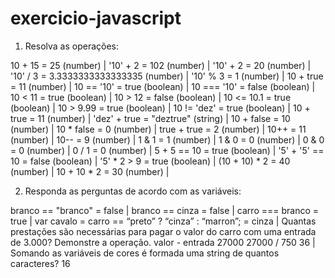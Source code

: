 # exercicio-javascript
1. Resolva as operações:

10 + 15 = 25 (number) |
'10' + 2 = 102 (number) |
'10' + 2 = 20 (number) |
'10' / 3 = 3.3333333333333335 (number) |
'10' % 3 = 1 (number) |
10 + true = 11 (number) |
10 == '10' = true (boolean) |
10 === '10' = false (boolean) |
10 < 11 = true (boolean) |
10 > 12 = false (boolean) |
10 <= 10.1 = true (boolean) |
10 > 9.99 = true (boolean) |
10 != 'dez' = true (boolean) |
10 + true = 11 (number) |
'dez' + true = "deztrue" (string) |
10 + false = 10 (number) |
10 * false = 0 (number) |
true + true = 2 (number) |
10++ = 11 (number) |
10-- = 9 (number) |
1 & 1 = 1 (number) |
1 & 0 = 0 (number) |
0 & 0 = 0 (number) |
0 / 1 = 0 (number) |
5 + 5 == 10 = true (boolean) |
'5' + '5' == 10 = false (boolean) |
'5' * 2 > 9 = true (boolean) |
(10 + 10) * 2 = 40 (number) |
10 + 10 * 2 = 30 (number) |

2. Responda as perguntas de acordo com as variáveis:

branco == "branco" = false |
branco == cinza = false |
carro === branco = true |
var cavalo = carro == “preto” ? “cinza” : “marron”; = cinza |
Quantas prestações são necessárias para pagar o valor do carro com uma entrada
de 3.000? Demonstre a operação.
valor - entrada
27000
27000 / 750
36 |
Somando as variáveis de cores é formada uma string de quantos caracteres? 16


